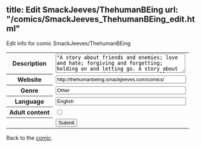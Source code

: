 title: Edit SmackJeeves/ThehumanBEing
url: "/comics/SmackJeeves_ThehumanBEing_edit.html"
---
Edit info for comic SmackJeeves/ThehumanBEing

<form name="comic" action="http://gaepostmail.appspot.com/comic/" method="post">
<table class="comicinfo">
<tr>
<th>Description</th><td><textarea name="description" cols="40" rows="3">&quot;A story about friends and enemies; love and hate; forgiving and forgetting; holding on and letting go. A story about being human, and being MORE...&quot; Follow the story of ten friends as they survive college, friendship, love, and life in general. No matter who we are, what we know, or what we believe, we are all HUMAN. Updates: Fridays (sometimes Saturdays) Reads left to right</textarea></td>
</tr>
<tr>
<th>Website</th><td><input type="text" name="url" value="http://thehumanbeing.smackjeeves.com/comics/" size="40"/></td>
</tr>
<tr>
<th>Genre</th><td><input type="text" name="genre" value="Other" size="40"/></td>
</tr>
<tr>
<th>Language</th><td><input type="text" name="language" value="English" size="40"/></td>
</tr>
<tr>
<th>Adult content</th><td><input type="checkbox" name="adult" value="adult" /></td>
</tr>
<tr>
<th></th><td>
<input type="hidden" name="comic" value="SmackJeeves_ThehumanBEing" />
<input type="submit" name="submit" value="Submit" />
</td>
</tr>
</table>
</form>

Back to the [comic](SmackJeeves_ThehumanBEing.html).
